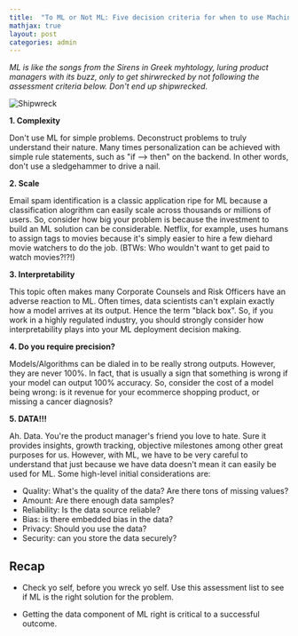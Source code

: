 ```yaml
---
title:  "To ML or Not ML: Five decision criteria for when to use Machine Learning"
mathjax: true
layout: post
categories: admin
---
```


_ML is like the songs from the Sirens in Greek myhtology, luring product managers with its buzz, only to get shirwrecked by not following the assessment criteria below.  Don't end up shipwrecked._

![Shipwreck](https://cdn.pixabay.com/photo/2019/03/16/20/16/shipwreck-4059620_1280.jpg)

**1. Complexity**

Don't use ML for simple problems.  Deconstruct problems to truly understand their nature.  Many times personalization can be achieved with simple rule statements, such as "if --> then" on the backend.  In other words, don't use a sledgehammer to drive a nail.  

 
**2. Scale**

Email spam identification is a classic application ripe for ML because a classification alogrithm can easily scale across thousands or millions of users.  So, consider how big your problem is because the investment to build an ML solution can be considerable.  Netflix, for example, uses humans to assign tags to movies because it's simply easier to hire a few diehard movie watchers to do the job.  (BTWs: Who wouldn't want to get paid to watch movies?!?!)   


**3. Interpretability**

This topic often makes many Corporate Counsels and Risk Officers have an adverse reaction to ML.  Often times, data scientists can't explain exactly how a model arrives at its output.  Hence the term "black box".  So, if you work in a highly regulated industry, you should strongly consider how interpretability plays into your ML deployment decision making.

**4. Do you require precision?**

Models/Algorithms can be dialed in to be really strong outputs.  However, they are never 100%.  In fact, that is usually a sign that something is wrong if your model can output 100% accuracy.  So, consider the cost of a model being wrong: is it revenue for your ecommerce shopping product, or missing a cancer diagnosis?

**5. DATA!!!**

Ah. Data.  You're the product manager's friend you love to hate.  Sure it provides insights, growth tracking, objective milestones among other great purposes for us.  However, with ML, we have to be very careful to understand that just because we have data doesn't mean it can easily be used for ML. Some high-level initial considerations are:

* Quality: What's the quality of the data?  Are there tons of missing values?
* Amount: Are there enough data samples?
* Reliability: Is the data source reliable?
* Bias: is there embedded bias in the data?
* Privacy: Should you use the data? 
* Security: can you store the data securely?

## **Recap**
* Check yo self, before you wreck yo self.  Use this assessment list to see if ML is the right solution for the problem.

* Getting the data component of ML right is critical to a successful outcome.  

